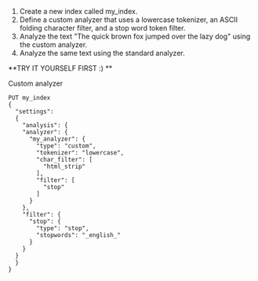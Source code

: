 1. Create a new index called my_index.
2. Define a custom analyzer that uses a lowercase tokenizer, an ASCII folding character filter, and a stop word token filter.
3. Analyze the text "The quick brown fox jumped over the lazy dog" using the custom analyzer.
4. Analyze the same text using the standard analyzer.


**TRY IT YOURSELF FIRST :) **

Custom analyzer
```
PUT my_index
{
  "settings":
  {
    "analysis": {
    "analyzer": {
      "my_analyzer": {
        "type": "custom",
        "tokenizer": "lowercase",
        "char_filter": [
          "html_strip"
        ],
        "filter": [
          "stop"
        ]
      }
    },
    "filter": {
      "stop": {
        "type": "stop",
        "stopwords": "_english_"
      }
    }
  }
  }
}
```
